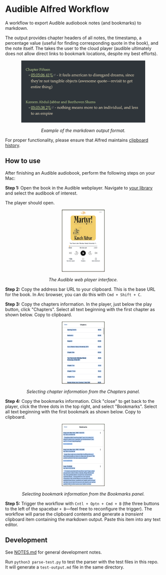 # Audible Alfred Workflow

A workflow to export Audible audiobook notes (and bookmarks) to markdown.

The output provides chapter headers of all notes, the timestamp, a percentage value (useful for finding corresponding quote in the book), and the note itself. The takes the user to the cloud player (audible ultimately does not allow direct links to bookmark locations, despite my best efforts). 

<div align="center">
    <img src="./screenshots/martyr-output.png" alt="screenshot of output" style="max-height: 200px;">
    <p><em>Example of the markdown output format.</em></p>
</div>

For proper functionality, please ensure that Alfred maintains [clipboard history](https://www.alfredapp.com/help/features/clipboard/).

## How to use

After finishing an Audible audiobook, perform the following steps on your Mac:

**Step 1:** Open the book in the Audible webplayer. Navigate to [your library](https://www.audible.com/library/titles) and select the audibook of interest. 

The player should open.

<div align="center">
    <img src="./screenshots/martyr-player.png" alt="player screenshot" style="max-height: 200px;">
    <p><em>The Audible web player interface.</em></p>
</div>

**Step 2:** Copy the address bar URL to your clipboard. This is the base URL for the book. In Arc browser, you can do this with `Cmd + Shift + C`.

**Step 3:** Copy the chapters information. In the player, just below the play button, click "Chapters". Select all text beginning with the first chapter as shown below. Copy to clipboard.

<div align="center">
    <img src="./screenshots/martyr-chapters.png" alt="chapters screenshot" style="max-height: 200px;">
    <p><em>Selecting chapter information from the Chapters panel.</em></p>
</div>

**Step 4:** Copy the bookmarks information. Click "close" to get back to the player, click the three dots in the top right, and select "Bookmarks". Select all text beginning with the first bookmark as shown below. Copy to clipboard.

<div align="center">
    <img src="./screenshots/martyr-notes.png" alt="bookmarks screenshot" style="max-height: 200px;">
    <p><em>Selecting bookmark information from the Bookmarks panel.</em></p>
</div>

**Step 5:** Trigger the workflow with `Cntl + Optn + Cmd + B` (the three buttons to the left of the spacebar `+ B`—feel free to reconfigure the trigger). The workflow will parse the clipboard contents and generate a *transient* clipboard item containing the markdown output. Paste this item into any text editor.

## Development

See [NOTES.md](./NOTES.md) for general development notes.

Run `python3 parse-test.py` to test the parser with the test files in this repo. It will generate a `test-output.md` file in the same directory.
